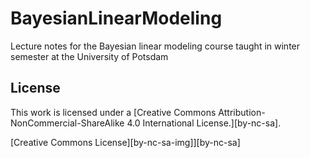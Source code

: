 # BayesianLinearModeling
Lecture notes for the Bayesian linear modeling course taught in winter semester at the University of Potsdam

License
-------

This work is licensed under a [Creative Commons Attribution-NonCommercial-ShareAlike 4.0 International License.][by-nc-sa].

[Creative Commons License][by-nc-sa-img]][by-nc-sa]
